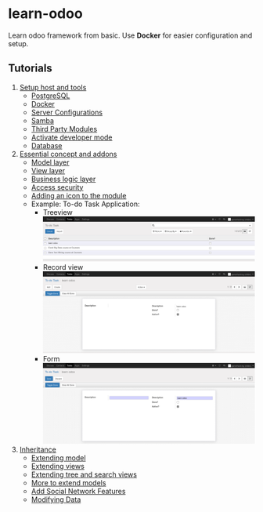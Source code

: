 # learn-odoo

Learn odoo framework from basic. Use **Docker** for easier configuration and setup.


## Tutorials

1. [Setup host and tools](tutorial/1.setup-host.md)
	* [PostgreSQL](tutorial/1.1.postgresql.md)
	* [Docker](tutorial/1.2.docker.md)
	* [Server Configurations](tutorial/1.3.server-configurations.md)
	* [Samba](tutorial/1.4.samba.md)
	* [Third Party Modules](tutorial/1.5.third-party-modules.md)
	* [Activate developer mode](tutorial/1.6.activate-developer-mode.md)
	* [Database](tutorial/1.7.database.md)
2. [Essential concept and addons](tutorial/2.essential-concept-and-addons.md)
	* [Model layer](tutorial/2.1.model-layer.md)
	* [View layer](tutorial/2.2.view-layer.md)
	* [Business logic layer](tutorial/2.3.business-logic-layer.md)
	* [Access security](tutorial/2.4.access-security.md)
	* [Adding an icon to the module](tutorial/2.5.adding-icon-module.md)
	* Example: To-do Task Application:
		- Treeview
		![treeview](images/to-do-task-treeview.png)
		- Record view
		![view](images/to-do-task-view.png)
		- Form
		![form](images/to-do-task-form.png)
3. [Inheritance](tutorial/3.inheritance.md)
	* [Extending model](tutorial/3.1.extending-model.md)
	* [Extending views](tutorial/3.2.extending-views.md)
	* [Extending tree and search views](tutorial/3.3.extending-tree-and-search-view.md)
	* [More to extend models](tutorial/3.4.more-to-extend-models.md)
	* [Add Social Network Features](tutorial/3.5.add-social-network-features.md)
	* [Modifying Data](tutorial/3.6.modifying-data.md)